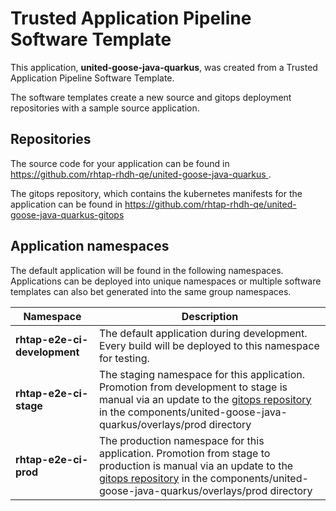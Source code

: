 # Trusted Application Pipeline Software Template

This application, **united-goose-java-quarkus**, was created from a Trusted Application Pipeline Software Template.

The software templates create a new source and gitops deployment repositories with a sample source application. 

## Repositories

The source code for your application can be found in [https://github.com/rhtap-rhdh-qe/united-goose-java-quarkus ](https://github.com/rhtap-rhdh-qe/united-goose-java-quarkus ).
 
The gitops repository, which contains the kubernetes manifests for the application can be found in 
[https://github.com/rhtap-rhdh-qe/united-goose-java-quarkus-gitops ](https://github.com/rhtap-rhdh-qe/united-goose-java-quarkus-gitops ) 

## Application namespaces 

The default application will be found in the following namespaces. Applications can be deployed into unique namespaces or multiple software templates can also bet generated into the same group namespaces.  

|  Namespace   |  Description   |  
| -------- | -------- |   
| **rhtap-e2e-ci-development** | The default application during development. Every build will be deployed to this namespace for testing. | 
| **rhtap-e2e-ci-stage** | The staging namespace for this application. Promotion from development to stage is manual via an update to the [gitops repository](https://github.com/rhtap-rhdh-qe/united-goose-java-quarkus-gitops ) in the components/united-goose-java-quarkus/overlays/prod directory |  
| **rhtap-e2e-ci-prod** | The production namespace for this application. Promotion from stage to production is manual via an update to the [gitops repository](https://github.com/rhtap-rhdh-qe/united-goose-java-quarkus-gitops ) in the components/united-goose-java-quarkus/overlays/prod directory | 